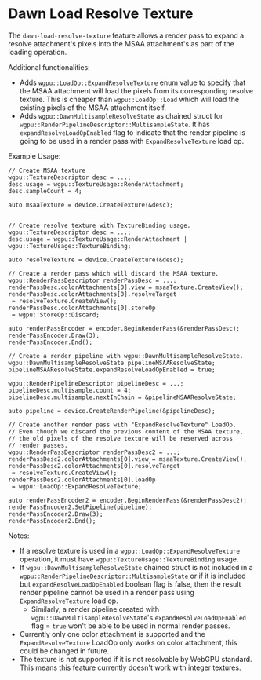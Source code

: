 # Dawn Load Resolve Texture

The `dawn-load-resolve-texture` feature allows a render pass to expand a resolve attachment's pixels into the MSAA attachment's as part of the loading operation.

Additional functionalities:
 - Adds `wgpu::LoadOp::ExpandResolveTexture` enum value to specify that the MSAA attachment will load the pixels from its corresponding resolve texture. This is cheaper than `wgpu::LoadOp::Load` which will load the existing pixels of the MSAA attachment itself.
 - Adds `wgpu::DawnMultisampleResolveState` as chained struct for `wgpu::RenderPipelineDescriptor::MultisampleState`. It has `expandResolveLoadOpEnabled` flag to indicate that the render pipeline is going to be used in a render pass with `ExpandResolveTexture` load op.

Example Usage:
```
// Create MSAA texture
wgpu::TextureDescriptor desc = ...;
desc.usage = wgpu::TextureUsage::RenderAttachment;
desc.sampleCount = 4;

auto msaaTexture = device.CreateTexture(&desc);


// Create resolve texture with TextureBinding usage.
wgpu::TextureDescriptor desc = ...;
desc.usage = wgpu::TextureUsage::RenderAttachment | wgpu::TextureUsage::TextureBinding;

auto resolveTexture = device.CreateTexture(&desc);

// Create a render pass which will discard the MSAA texture.
wgpu::RenderPassDescriptor renderPassDesc = ...;
renderPassDesc.colorAttachments[0].view = msaaTexture.CreateView();
renderPassDesc.colorAttachments[0].resolveTarget
 = resolveTexture.CreateView();
renderPassDesc.colorAttachments[0].storeOp
 = wgpu::StoreOp::Discard;

auto renderPassEncoder = encoder.BeginRenderPass(&renderPassDesc);
renderPassEncoder.Draw(3);
renderPassEncoder.End();

// Create a render pipeline with wgpu::DawnMultisampleResolveState.
wgpu::DawnMultisampleResolveState pipelineMSAAResolveState;
pipelineMSAAResolveState.expandResolveLoadOpEnabled = true;

wgpu::RenderPipelineDescriptor pipelineDesc = ...;
pipelineDesc.multisample.count = 4;
pipelineDesc.multisample.nextInChain = &pipelineMSAAResolveState;

auto pipeline = device.CreateRenderPipeline(&pipelineDesc);

// Create another render pass with "ExpandResolveTexture" LoadOp.
// Even though we discard the previous content of the MSAA texture,
// the old pixels of the resolve texture will be reserved across
// render passes.
wgpu::RenderPassDescriptor renderPassDesc2 = ...;
renderPassDesc2.colorAttachments[0].view = msaaTexture.CreateView();
renderPassDesc2.colorAttachments[0].resolveTarget
 = resolveTexture.CreateView();
renderPassDesc2.colorAttachments[0].loadOp
 = wgpu::LoadOp::ExpandResolveTexture;

auto renderPassEncoder2 = encoder.BeginRenderPass(&renderPassDesc2);
renderPassEncoder2.SetPipeline(pipeline);
renderPassEncoder2.Draw(3);
renderPassEncoder2.End();

```

Notes:
 - If a resolve texture is used in a `wgpu::LoadOp::ExpandResolveTexture` operation, it must have `wgpu::TextureUsage::TextureBinding` usage.
 - If `wgpu::DawnMultisampleResolveState` chained struct is not included in a `wgpu::RenderPipelineDescriptor::MultisampleState`  or if it is included but `expandResolveLoadOpEnabled` boolean flag is false, then the result render pipeline cannot be used in a render pass using `ExpandResolveTexture` load op.
   - Similarly, a render pipeline created with `wgpu::DawnMultisampleResolveState`'s `expandResolveLoadOpEnabled` flag = `true` won't be able to be used in normal render passes.
 - Currently only one color attachment is supported and the `ExpandResolveTexture` LoadOp only works on color attachment, this could be changed in future.
 - The texture is not supported if it is not resolvable by WebGPU standard. This means this feature currently doesn't work with integer textures.
